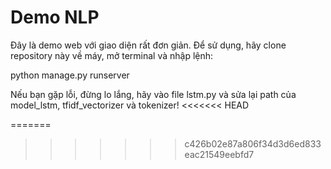 # Demo NLP

Đây là demo web với giao diện rất đơn giản.
Để sử dụng, hãy clone repository này về máy, mở terminal và nhập lệnh:

python manage.py runserver

Nếu bạn gặp lỗi, đừng lo lắng, hãy vào file lstm.py và sửa lại path của model_lstm, tfidf_vectorizer và tokenizer!
<<<<<<< HEAD

=======
>>>>>>> c426b02e87a806f34d3d6ed833eac21549eebfd7
